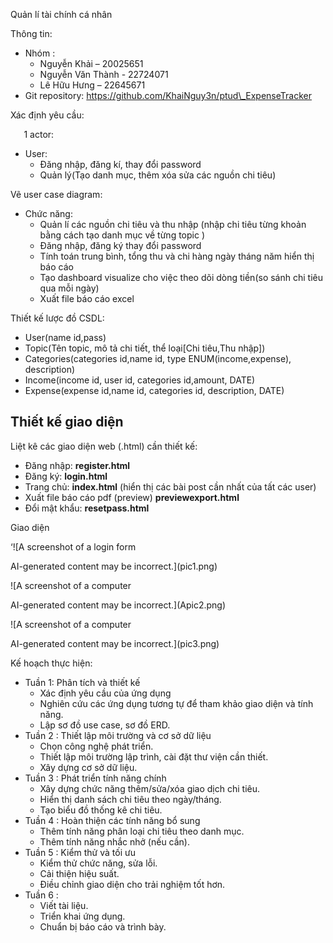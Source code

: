 ﻿Quản lí tài chính cá nhân

Thông tin: 

- Nhóm :
  - Nguyễn Khải – 20025651
  - Nguyễn Văn Thành - 22724071
  - Lê Hữu Hưng – 22645671
- Git repository: https://github.com/KhaiNguy3n/ptud\_ExpenseTracker

Xác định yêu cầu: 

`	`1 actor: 

- User:
  - Đăng nhập, đăng kí, thay đổi password
  - Quản lý(Tạo danh mục, thêm xóa sửa các nguồn chi tiêu)

Vẽ user case diagram: 

- Chức năng:
  - Quản lí các nguồn chi tiêu và thu nhập  (nhập chi tiêu từng khoản bằng cách tạo danh mục về từng topic )
  - Đăng nhập, đăng ký thay đổi password 
  - Tính toán trung bình, tổng thu và chi hàng ngày tháng năm hiển thị báo cáo
  - Tạo dashboard visualize cho việc theo dõi dòng tiền(so sánh chi tiêu qua mỗi ngày)
  - Xuất file báo cáo excel

Thiết kế lược đồ CSDL: 

- User(name id,pass)
- Topic(Tên topic, mô tả chi tiết, thể loại[Chi tiêu,Thu nhập])
- Categories(categories id,name id, type ENUM(income,expense), description)
- Income(income id, user id, categories id,amount, DATE)
- Expense(expense id,name id, categories id, description, DATE)
## Thiết kế giao diện
Liệt kê các giao diện web (.html) cần thiết kế:

- Đăng nhập: **register.html**
- Đăng ký: **login.html**
- Trang chủ: **index.html** (hiển thị các bài post cần nhất của tất các user)
- Xuất file báo cáo pdf (preview) **previewexport.html**
- Đổi mật khẩu: **resetpass.html**

Giao diện

‘![A screenshot of a login form

AI-generated content may be incorrect.](pic1.png)

![A screenshot of a computer

AI-generated content may be incorrect.](Apic2.png)

![A screenshot of a computer

AI-generated content may be incorrect.](pic3.png)


Kế hoạch thực hiện:

- Tuần 1: Phân tích và thiết kế
  - Xác định yêu cầu của ứng dụng 
  - Nghiên cứu các ứng dụng tương tự để tham khảo giao diện và tính năng.
  - Lập sơ đồ use case, sơ đồ ERD.
- Tuần 2 : Thiết lập môi trường và cơ sở dữ liệu
  - Chọn công nghệ phát triển.
  - Thiết lập môi trường lập trình, cài đặt thư viện cần thiết.
  - Xây dựng cơ sở dữ liệu.
- Tuần 3 : Phát triển tính năng chính
  - Xây dựng chức năng thêm/sửa/xóa giao dịch chi tiêu.
  - Hiển thị danh sách chi tiêu theo ngày/tháng.
  - Tạo biểu đồ thống kê chi tiêu.
- Tuần 4 : Hoàn thiện các tính năng bổ sung
  - Thêm tính năng phân loại chi tiêu theo danh mục.
  - Thêm tính năng nhắc nhở (nếu cần).
- Tuần 5 : Kiểm thử và tối ưu
  - Kiểm thử chức năng, sửa lỗi.
  - Cải thiện hiệu suất.
  - Điều chỉnh giao diện cho trải nghiệm tốt hơn.
- Tuần 6 : 
  - Viết tài liệu.
  - Triển khai ứng dụng.
  - Chuẩn bị báo cáo và trình bày.
